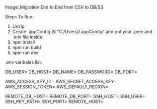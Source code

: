Image_Migration End to End from CSV to DB/S3

Steps To Run:
1. Unzip
2. Create .appConfig @ "C:/Users/<userName>/.appConfig" and put your .pem and .env file inside
3. npm install
4. npm run build
5. npm run dev

.env varibales list:

DB_USER=
DB_HOST=
DB_NAME=
DB_PASSWORD=
DB_PORT=

AWS_ACCESS_KEY_ID=
AWS_SECRET_ACCESS_KEY=
AWS_SESSION_TOKEN=
AWS_DEFAULT_REGION=

REMOTE_DB_HOST=
REMOTE_DB_PORT=
SSH_HOST=
SSH_USER=
SSH_KEY_PATH=
SSH_PORT=
REMOTE_HOST=

